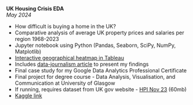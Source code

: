 **UK Housing Crisis EDA**  
*May 2024*
- How difficult is buying a home in the UK?
- Comparative analysis of average UK property prices and salaries per region 1968-2023
- Jupyter notebook using Python (Pandas, Seaborn, SciPy, NumPy, Matplotlib)
- [Interactive geographical heatmap in Tableau](https://public.tableau.com/app/profile/mark.strathie/viz/shared/R7JH5NRCG)
- Includes [data-journalism article](https://github.com/markstrathie/data-analysis-portfolio/blob/main/uk-housing-crisis/docs/housing_article.pdf) to present my findings
- Final case study for my Google Data Analytics Professional Certificate
- Final project for degree course - Data Analysis, Visualisation, and Communication at University of Glasgow
- If running, requires dataset from UK gov website - [HPI Nov 23](http://publicdata.landregistry.gov.uk/market-trend-data/house-price-index-data/UK-HPI-full-file-2023-11.csv?utm_medium=GOV.UK&utm_source=datadownload&utm_campaign=full_fil&utm_term=9.30_17_01_24) (60mb)
- [Kaggle link](https://www.kaggle.com/code/markstrathie/uk-housing-crisis-eda)
